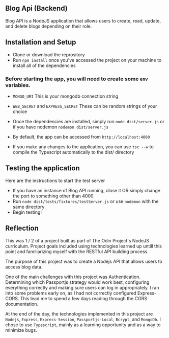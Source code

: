 ## Blog Api (Backend)

Blog API is a NodeJS application that allows users to create, read, update, and delete blogs
depending on their role.

## Installation and Setup

- Clone or download the reprository
- Run `npm install` once you've accessed the project on your machine to install all of the dependencies

### Before starting the app, you will need to create some `env` variables.

- `MONGO_URI` This is your mongodb connection string
- `WEB_SECRET` and `EXPRESS_SECRET` These can be random strings of your choice

- Once the dependencies are installed, simply run `node dist/server.js` or if you have nodemon `nodemon dist/server.js`
- By default, the app can be accessed from `http://localhost:4000`
- If you make any changes to the application, you can use `tsc --w` to compile the Typescript automatically to the dist/ directory

## Testing the application

Here are the instructions to start the test server

- If you have an instance of Blog API running, close it OR simply change the port to something other than 4000
- Run `node dist/tests/fixtures/testServer.js` or use `nodemon` with the same directory
- Begin testing!

## Reflection

This was 1 / 2 of a project built as part of The Odin Project's NodeJS curriculum.
Project goals included using technologies learned up untill this point and familiarizing myself with the RESTful API building process.

The purpose of this project was to create a Nodejs API that allows users to access blog data.

One of the main challenges with this project was Authentication. Determining which Passportjs strategy would work best, configuring everything correctly
and making sure users can log in appropriately. I ran into some problems early on, as I had not correctly configured Express-CORS. This lead me
to spend a few days reading through the CORS documentation.

At the end of the day, the technologies implemented in this project are `Nodejs`, `Express`, `Express-Session`, `Passportjs-Local`, `Bcrypt`, and `MongoDb`.
I chose to use `Typescript`, mainly as a learning opportunity and as a way to minimize bugs.
